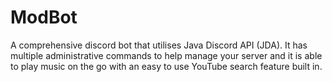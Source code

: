 # ModBot
A comprehensive discord bot that utilises Java Discord API (JDA). It has multiple administrative commands to help manage your server and it is able to play music on the go with an easy to use YouTube search feature built in.
